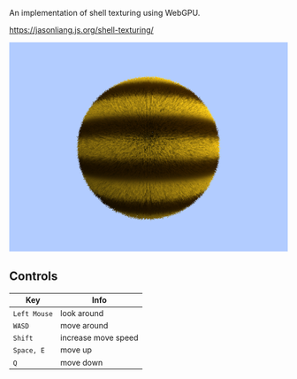 An implementation of shell texturing using WebGPU.

https://jasonliang.js.org/shell-texturing/

![](image.png)

## Controls

Key | Info
-|-
`Left Mouse` | look around
`WASD` | move around
`Shift` | increase move speed
`Space, E` | move up
`Q` | move down
